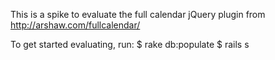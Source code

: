 This is a spike to evaluate the full calendar jQuery plugin from http://arshaw.com/fullcalendar/

To get started evaluating, run:
  $ rake db:populate
  $ rails s
